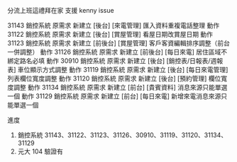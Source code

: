 分流上班這禮拜在家 支援 kenny issue 

  31143	銷控系統	原需求	新建立	[後台] [來電管理] 匯入資料重複電話整理	動作
	31122	銷控系統	原需求	新建立	[後台] [賞屋管理] 看屋日期改賞屋日期	動作
	31123	銷控系統	原需求	新建立	[前後台] [賞屋管理] 客戶客資編輯排序調整（前台一併調整）	動作
	31126	銷控系統	原需求	新建立	[前後台] [每日來電] 居住區域不綁定路名必填	動作
	30910	銷控系統	原需求	新建立	[後台] [銷控表/日報表/週報表] 車位顯示方式調整	動作
	31119	銷控系統	原需求	新建立	[後台] [每日來電管理] 列表欄位寬度調整	動作
	31120	銷控系統	原需求	新建立	[後台] [預約管理] 欄位寬度調整	動作
	31134	銷控系統	原需求	新建立	[前台] [貴賓資料] 消息來源只能單選一個	動作
	31129	銷控系統	原需求	新建立	[前台] [每日來電] 新增來電消息來源只能單選一個

進度

1. 銷控系統 31143、31122、31123、31126、30910、31119、31120、31134、31129
2. 元大 104 驗證有
